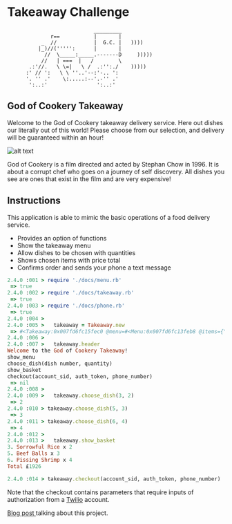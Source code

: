 Takeaway Challenge
==================
```
                            _________
              r==           |       |
           _  //            |  G.C. |   ))))
          |_)//(''''':      |       |
            //  \_____:_____.-------D     )))))
           //   | ===  |   /        \
       .:'//.   \ \=|   \ /  .:'':./    )))))
      :' // ':   \ \ ''..'--:'-.. ':
      '. '' .'    \:.....:--'.-'' .'
       ':..:'                ':..:'

 ```

God of Cookery Takeaway
-------

Welcome to the God of Cookery takeaway delivery service.
Here out dishes our literally out of this world! Please choose from our selection, and delivery will be guaranteed within an hour!

![alt text](https://4.bp.blogspot.com/-UVhePCqqVZo/WZIgqOFLM-I/AAAAAAAAGZw/wenU2xUUoH0laKXbBX3ZUbg_zYjLhRjjACLcBGAs/s1600/51cmBnLpQ6L._SY445_.jpg)


God of Cookery is a film directed and acted by Stephan Chow in 1996. It is about a corrupt chef who goes on a journey of self discovery. All dishes you see are ones that exist in the film and are very expensive!

Instructions
-----
This application is able to mimic the basic operations of a food delivery service.

* Provides an option of functions
* Show the takeaway menu
* Allow dishes to be chosen with quantities
* Shows chosen items with price total
* Confirms order and sends your phone a text message

```Ruby
2.4.0 :001 > require './docs/menu.rb'
 => true
2.4.0 :002 > require './docs/takeaway.rb'
 => true
2.4.0 :003 > require './docs/phone.rb'
 => true
2.4.0 :004 >
2.4.0 :005 >   takeaway = Takeaway.new
 => #<Takeaway:0x007fd6fc15fec0 @menu=#<Menu:0x007fd6fc13feb8 @items={"1. King's Fired Rice"=>88, "2. Secret Roast Goose"=>322, "3. Sorrowful Rice"=>696, "4. Buddha Jumping Wall"=>122, "5. Beef Balls"=>155, "6. Pissing Shrimp"=>162, "7. Pissing Beef Balls"=>299}>, @basket=[], @tally=0>
2.4.0 :006 >
2.4.0 :007 >   takeaway.header
Welcome to the God of Cookery Takeaway!
show_menu
choose_dish(dish number, quantity)
show_basket
checkout(account_sid, auth_token, phone_number)
 => nil
2.4.0 :008 >
2.4.0 :009 >   takeaway.choose_dish(3, 2)
 => 2
2.4.0 :010 > takeaway.choose_dish(5, 3)
 => 3
2.4.0 :011 > takeaway.choose_dish(6, 4)
 => 4
2.4.0 :012 >
2.4.0 :013 >   takeaway.show_basket
3. Sorrowful Rice x 2
5. Beef Balls x 3
6. Pissing Shrimp x 4
Total £1926

2.4.0 :014 > takeaway.checkout(account_sid, auth_token, phone_number)
```
Note that the checkout contains parameters that require inputs of authorization from a [Twilio](https://www.twilio.com/) account.

[Blog post ](https://thep-log.blogspot.co.uk/2017/08/makers-week-two-god-of-cookery-takeaway.html)talking about this project.
